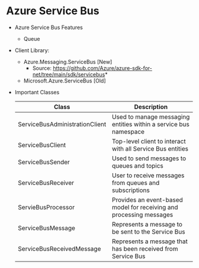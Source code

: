 # Azure Service Bus
* Azure Service Bus Features
    * Queue
* Client Library:
    * Azure.Messaging.ServiceBus [New]
    	* Source: https://github.com/Azure/azure-sdk-for-net/tree/main/sdk/servicebus*
	* Microsoft.Azure.ServiceBus [Old]
* Important Classes
    
	| Class | Description |
	|-------|-------------|
	|ServiceBusAdministrationClient|Used to manage messaging entities within a service bus namespace|
	|ServiceBusClient|Top-level client to interact with all Service Bus entities|
	|ServiceBusSender|Used to send messages to queues and topics|
	|ServiceBusReceiver|User to receive messages from queues and subscriptions|
	|ServieBusProcessor|Provides an event-based model for receiving and processing messages|
	|ServiceBusMessage|Represents a message to be sent to the Service Bus|
	|ServiceBusReceivedMessage|Represents a message that has been received from Service Bus|


